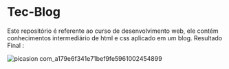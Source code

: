 # Tec-Blog
Este repositório é referente ao curso de desenvolvimento web, ele contém conhecimentos intermediário de html e css aplicado em um blog.
Resultado Final :




![picasion com_a179e6f341e71bef9fe5961002454899](https://user-images.githubusercontent.com/73719899/112873833-88d4ac80-9098-11eb-8fdb-563c4cd71533.gif)

